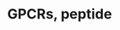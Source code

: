 ---
annotations:
- id: PW:0000125
  parent: signaling pathway
  type: Pathway Ontology
  value: G protein mediated signaling pathway
authors:
- Nsalomonis
- MaintBot
- Ddigles
- Mkutmon
- Eweitz
citedin:
- link: 10.1016/j.forsciint.2016.06.027
  title: Simultaneous time course analysis of multiple markers based on DNA microarray
    in incised wound in skeletal muscle for wound aging (2016)
description: ''
last-edited: 2021-05-23
organisms:
- Mus musculus
redirect_from:
- /index.php/Pathway:WP234
- /instance/WP234
- /instance/WP234_r117936
revision: r117936
schema-jsonld:
- '@context': https://schema.org/
  '@id': https://wikipathways.github.io/pathways/WP234.html
  '@type': Dataset
  creator:
    '@type': Organization
    name: WikiPathways
  description: ''
  keywords:
  - Agtr1
  - Agtr1b
  - Agtr2
  - Avpr1a
  - Avpr1b
  - Avpr2
  - Bdkrb1
  - Bdkrb2
  - Blr1
  - Brs3
  - C3ar1
  - C5r1
  - Cckar
  - Cckbr
  - Ccr1
  - Ccr1l1
  - Ccr2
  - Ccr3
  - Ccr4
  - Ccr5
  - Ccr6
  - Ccr7
  - Ccr8
  - Ccr9
  - Cx3cr1
  - Cxcr3
  - Cxcr4
  - Cxcr6
  - Ednra
  - Ednrb
  - Fpr1
  - Fprl1
  - Fshr
  - Galr1
  - Galr2
  - Galr3
  - Ghsr
  - Gnrhr
  - Gpr2
  - Grpr
  - Il8rb
  - Lhcgr
  - Mc1r
  - Mc2r
  - Mc3r
  - Mc4r
  - Mc5r
  - Nmbr
  - Npy1r
  - Npy2r
  - Npy5r
  - Npy6r
  - Ntsr1
  - Ntsr2
  - Oprd1
  - Oprk1
  - Oprl1
  - Oprm1
  - Oxtr
  - Ppyr1
  - Sstr1
  - Sstr2
  - Sstr3
  - Sstr4
  - Sstr5
  - Tacr1
  - Tacr2
  - Tacr3
  - Trhr
  - Tshr
  license: CC0
  name: GPCRs, peptide
seo: CreativeWork
title: GPCRs, peptide
wpid: WP234
---